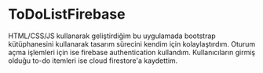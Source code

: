 # ToDoListFirebase
HTML/CSS/JS kullanarak geliştirdiğim bu uygulamada bootstrap kütüphanesini kullanarak tasarım sürecini kendim için kolaylaştırdım. Oturum açma işlemleri için ise firebase authentication kullandım. Kullanıcıların girmiş olduğu to-do itemleri ise cloud firestore'a kaydettim.
